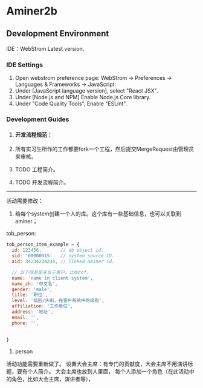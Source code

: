 # Aminer2b

## Development Environment

IDE：WebStrom Latest version.

### IDE Settings
1. Open webstrom preference page: WebStrom -> Preferences -> Languages & Frameworks -> JavaScript: 
1. Under [JavaScript language version], select "React JSX".
1. Under [Node.js and NPM] Enable Node.js Core library.
1. Under "Code Quality Tools", Enable "ESLint".


### Development Guides

1. #### 开发流程规范：
1. 所有实习生所作的工作都要fork一个工程，然后提交MergeRequest由管理员来审核。

1. TODO 工程简介。
1. TODO 开发流程简介。



-------------------------------------------------

活动需要修改：

1. 给每个system创建一个人的库。这个库有一些基础信息，也可以关联到aminer；

tob_person:

```javascript
tob_person_item_example = {
  id: 123456,       // db object id.
  sid: '0000001S'   // system source ID.
  aid: 34234234234, // linked aminer id.

  // 以下信息是来自于客户，比如ccf。
  name: 'name in client system', 
  name_zh: '中文名',
  gender: 'male',
  title: '职位',
  level: '级别/头衔，在客户系统中的级别',
  affiliation: '工作单位',
  address: '地址',
  email: '',
  phone: '',
  
  
}

```

1. person

活动功能需要重新做了。
设置大会主席：有专门的贡献度，大会主席不用演讲标题，要有个人简介。
大会主席也放到人里面，
每个人添加一个角色（在此活动中的角色，比如大会主席，演讲者等），

